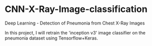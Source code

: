 # CNN-X-Ray-Image-classification


Deep Learning - Detection of Pneumonia from Chest X-Ray Images


In this project, I will retrain the 'inception v3' image classifier on the pneumonia dataset using Tensorflow+Keras. 
